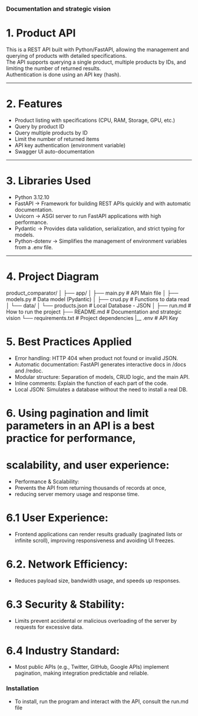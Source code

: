 ### Documentation and strategic vision ###

# 1. Product API

This is a REST API built with Python/FastAPI, allowing the management and querying of 
products with detailed specifications.  
The API supports querying a single product, multiple products by IDs, 
and limiting the number of returned results.  
Authentication is done using an API key (hash).

---

# 2. Features

- Product listing with specifications (CPU, RAM, Storage, GPU, etc.)
- Query by product ID
- Query multiple products by ID
- Limit the number of returned items
- API key authentication (environment variable)
- Swagger UI auto-documentation

---

# 3. Libraries Used

- Python 3.12.10
- FastAPI → Framework for building REST APIs quickly and with automatic documentation.
- Uvicorn → ASGI server to run FastAPI applications with high performance.
- Pydantic → Provides data validation, serialization, and strict typing for models.
- Python-dotenv → Simplifies the management of environment variables from a .env file.

---

# 4. Project Diagram

product_comparator/
│
├── app/
│   ├── main.py             # API Main file
│   ├── models.py           # Data model (Pydantic)
│   ├── crud.py             # Functions to data read
│   └── data/
│       └── products.json   # Local Database - JSON
│
├── run.md                  # How to run the project
├── README.md               # Documentation and strategic vision
└── requirements.txt        # Project dependencies
|__ .env                    # API Key


# 5. Best Practices Applied

- Error handling: HTTP 404 when product not found or invalid JSON.
- Automatic documentation: FastAPI generates interactive docs in /docs and /redoc.
- Modular structure: Separation of models, CRUD logic, and the main API.
- Inline comments: Explain the function of each part of the code.
- Local JSON: Simulates a database without the need to install a real DB.


# 6. Using pagination and limit parameters in an API is a best practice for performance, 
#    scalability, and user experience:

  - Performance & Scalability:
  - Prevents the API from returning thousands of records at once, 
  - reducing server memory usage and response time.

# 6.1 User Experience:
- Frontend applications can render results gradually (paginated lists or infinite scroll), improving responsiveness and avoiding UI freezes.

# 6.2. Network Efficiency:
- Reduces payload size, bandwidth usage, and speeds up responses.

# 6.3 Security & Stability:
- Limits prevent accidental or malicious overloading of the server by requests for excessive data.

# 6.4 Industry Standard:
- Most public APIs (e.g., Twitter, GitHub, Google APIs) implement pagination, 
  making integration predictable and reliable.


### Installation ###

 - To install, run the program and interact with the API, consult the run.md file
